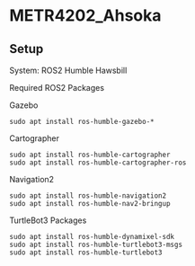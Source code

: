 # METR4202_Ahsoka

## Setup
System: ROS2 Humble Hawsbill

Required ROS2 Packages

Gazebo
``` 
sudo apt install ros-humble-gazebo-*
``` 

Cartographer
``` 
sudo apt install ros-humble-cartographer
sudo apt install ros-humble-cartographer-ros
``` 

Navigation2
``` 
sudo apt install ros-humble-navigation2
sudo apt install ros-humble-nav2-bringup
``` 

TurtleBot3 Packages
``` 
sudo apt install ros-humble-dynamixel-sdk
sudo apt install ros-humble-turtlebot3-msgs
sudo apt install ros-humble-turtlebot3
``` 

